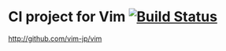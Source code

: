 # CI project for Vim [![Build Status](https://travis-ci.org/vim-jp/vim-ci.png)](https://travis-ci.org/vim-jp/vim-ci)

http://github.com/vim-jp/vim
